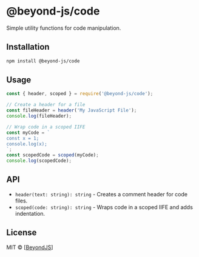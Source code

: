 # @beyond-js/code

Simple utility functions for code manipulation.

## Installation

```bash
npm install @beyond-js/code
```

## Usage

```javascript
const { header, scoped } = require('@beyond-js/code');

// Create a header for a file
const fileHeader = header('My JavaScript File');
console.log(fileHeader);

// Wrap code in a scoped IIFE
const myCode = `
const x = 1;
console.log(x);
`;
const scopedCode = scoped(myCode);
console.log(scopedCode);
```

## API

-   `header(text: string): string` - Creates a comment header for code files.
-   `scoped(code: string): string` - Wraps code in a scoped IIFE and adds indentation.

## License

MIT © [[BeyondJS](https://beyondjs)]
